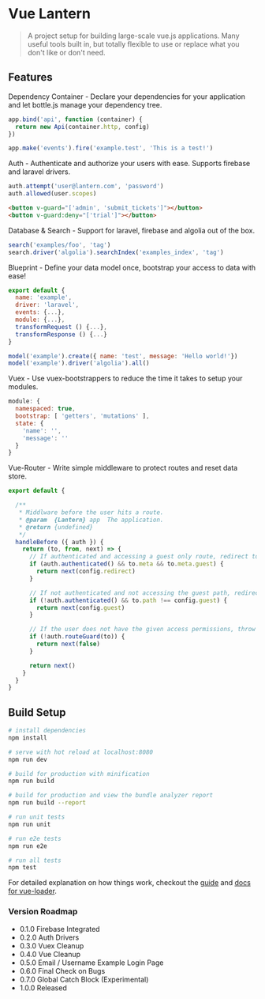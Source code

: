 # Vue Lantern

> A project setup for building large-scale vue.js applications. Many useful tools built in, but totally flexible to use or replace what you don't like or don't need.

## Features

Dependency Container - Declare your dependencies for your application and let bottle.js manage your dependency tree.

``` javascript
app.bind('api', function (container) {
  return new Api(container.http, config)
})
```

``` javascript
app.make('events').fire('example.test', 'This is a test!')
```

Auth - Authenticate and authorize your users with ease. Supports firebase and laravel drivers.

``` javascript
auth.attempt('user@lantern.com', 'password')
auth.allowed(user.scopes)
```

``` html
<button v-guard="['admin', 'submit_tickets']"></button>
<button v-guard:deny="['trial']"></button>
```

Database & Search - Support for laravel, firebase and algolia out of the box.

``` javascript
search('examples/foo', 'tag')
search.driver('algolia').searchIndex('examples_index', 'tag')
```

Blueprint - Define your data model once, bootstrap your access to data with ease!

``` javascript
export default {
  name: 'example',
  driver: 'laravel',
  events: {...},
  module: {...},
  transformRequest () {...},
  transformResponse () {...}
}
```

``` javascript
model('example').create({ name: 'test', message: 'Hello world!'})
model('example').driver('algolia').all()
```

Vuex - Use vuex-bootstrappers to reduce the time it takes to setup your modules.

``` javascript
module: {
  namespaced: true,
  bootstrap: [ 'getters', 'mutations' ],
  state: {
    'name': '',
    'message': ''
  }
}
```

Vue-Router - Write simple middleware to protect routes and reset data store.

``` javascript
export default {

  /**
   * Middlware before the user hits a route.
   * @param  {Lantern} app  The application.
   * @return {undefined}
   */
  handleBefore ({ auth }) {
    return (to, from, next) => {
      // If authenticated and accessing a guest only route, redirect to appropriate page
      if (auth.authenticated() && to.meta && to.meta.guest) {
        return next(config.redirect)
      }

      // If not authenticated and not accessing the guest path, redirect to the guest path
      if (!auth.authenticated() && to.path !== config.guest) {
        return next(config.guest)
      }

      // If the user does not have the given access permissions, throw an error
      if (!auth.routeGuard(to)) {
        return next(false)
      }

      return next()
    }
  }
}
```

## Build Setup

``` bash
# install dependencies
npm install

# serve with hot reload at localhost:8080
npm run dev

# build for production with minification
npm run build

# build for production and view the bundle analyzer report
npm run build --report

# run unit tests
npm run unit

# run e2e tests
npm run e2e

# run all tests
npm test
```

For detailed explanation on how things work, checkout the [guide](http://vuejs-templates.github.io/webpack/) and [docs for vue-loader](http://vuejs.github.io/vue-loader).

### Version Roadmap

- 0.1.0 Firebase Integrated
- 0.2.0 Auth Drivers
- 0.3.0 Vuex Cleanup
- 0.4.0 Vue Cleanup
- 0.5.0 Email / Username Example Login Page
- 0.6.0 Final Check on Bugs
- 0.7.0 Global Catch Block (Experimental)
- 1.0.0 Released
